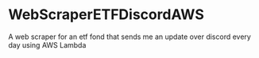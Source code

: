 # WebScraperETFDiscordAWS
A web scraper for an etf fond that sends me an update over discord every day using AWS Lambda
